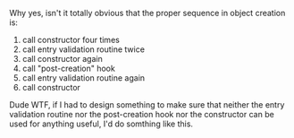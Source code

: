 <p>Why yes, isn't it totally obvious that the proper sequence in object creation is:</p>

<ol>
<li>call constructor four times</li>
<li>call entry validation routine twice</li>
<li>call constructor again</li>
<li>call "post-creation" hook</li>
<li>call entry validation routine again</li>
<li>call constructor</li>
</ol>

<p>Dude WTF, if I had to design something to make sure that neither the entry validation routine nor the post-creation hook nor the constructor can be used for anything useful, I'd do somthing like this.</p>